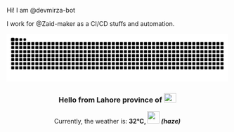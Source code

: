 Hi! I am @devmirza-bot

I work for @Zaid-maker as a CI/CD stuffs and automation.

<img src="https://github.com/devmirza-bot/devmirza-bot/blob/output/github-snake-dark.svg" />

<!-- WEATHER:START -->
<h3 align="center">Hello from Lahore province of <img src="https://flagicons.lipis.dev/flags/4x3/pk.svg" width="28" height="21"/></h3>
<p align="center">Currently, the weather is: <b>32°C, <img src="https://openweathermap.org/img/wn/50n.png" width="28" height="28"> <i>(haze)</i></b></p>
<!-- WEATHER:END -->
